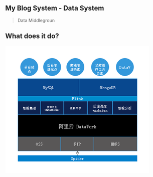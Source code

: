 ## My Blog System - Data System
 
>Data Middlegroun

## What does it do?

![架构](resources/images/架构.PNG)